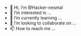 
- 👋 Hi, I’m @Hacker-nesmal
- 👀 I’m interested in ...
- 🌱 I’m currently learning ...
- 💞️ I’m looking to collaborate on ...
- 📫 How to reach me ...

<!---
Hacker-nesmal/Hacker-nesmal is a ✨ special ✨ repository because its `README.md` (this file) appears on your GitHub profile.
You can click the Preview link to take a look at your changes.
--->
